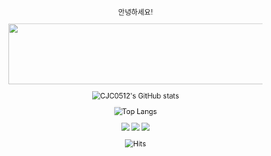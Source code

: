 <!-- ![header](https://capsule-render.vercel.app/api?type=soft&color=auto&height=100&section=header&text=텍스트&fontSize=20) -->


<div align="center">

안녕하세요!


<a href="https://github.com/devxb/gitanimals">
  <img
    src="https://render.gitanimals.org/lines/CJC0512?pet-id=648725958691636684"
    width="600"
    height="120"
  />
</a>
  
  
![CJC0512's GitHub stats](https://github-readme-stats.vercel.app/api?username=CJC0512&show_icons=true&theme=transparent)

![Top Langs](https://github-readme-stats.vercel.app/api/top-langs/?username=CJC0512&layout=compact&langs_count=6&card_width=445)

<img src="https://img.shields.io/badge/python-white?style=for-the-badge&logo=python&logoColor=#3776AB">
<img src="https://img.shields.io/badge/mariaDB-003545?style=for-the-badge&logo=mariaDB&logoColor=white">
<img src="https://img.shields.io/badge/c++-00599C?style=for-the-badge&logo=c%2B%2B&logoColor=white">
<br>

![Hits](https://hits.seeyoufarm.com/api/count/incr/badge.svg?url=https%3A%2F%2Fgithub.com%2FCJC0512&count_bg=%2379C83D&title_bg=%23555555&icon=&icon_color=%23E7E7E7&title=hits&edge_flat=false)

</div>


<!-- ![Footer](https://capsule-render.vercel.app/api?type=waving&color=auto&height=200&section=footer) -->
